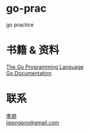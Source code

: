 # go-prac
go practice

# 书籍 & 资料
[The Go Programming Language](http://www.gopl.io/)  
[Go Documentation](https://golang.org/doc/)  


# 联系
[季朋](www.jipeng.me)  
jiepngpro@gmail.com
